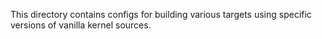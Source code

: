 This directory contains configs for building various targets using
specific versions of vanilla kernel sources.
